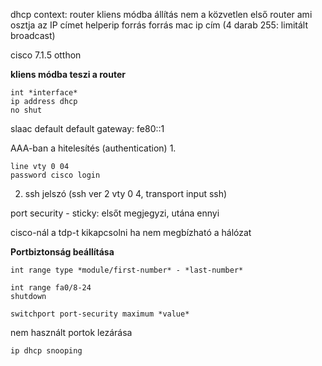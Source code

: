 dhcp context: router kliens módba állítás nem a közvetlen első router ami osztja az IP címet
helperip
forrás 
forrás mac
ip cím (4 darab 255: limitált broadcast)

cisco 7.1.5 otthon

**kliens módba teszi a router**
```
int *interface*
ip address dhcp
no shut
```

slaac default default gateway:
fe80::1

AAA-ban a hitelesítés (authentication)
1.
```
line vty 0 04
password cisco login
```

2. ssh jelszó (ssh ver 2 vty 0 4, transport input ssh)


port security - sticky: elsőt megjegyzi, utána ennyi

cisco-nál a tdp-t kikapcsolni ha nem megbízható a hálózat


**Portbiztonság beállítása**
```
int range type *module/first-number* - *last-number*

int range fa0/8-24
shutdown
```


```
switchport port-security maximum *value*
```


nem használt portok lezárása

```
ip dhcp snooping
```